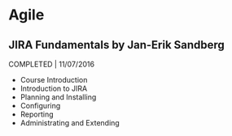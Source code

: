 # Agile

## JIRA Fundamentals by Jan-Erik Sandberg
COMPLETED | 11/07/2016

- Course Introduction
- Introduction to JIRA
- Planning and Installing
- Configuring
- Reporting
- Administrating and Extending
